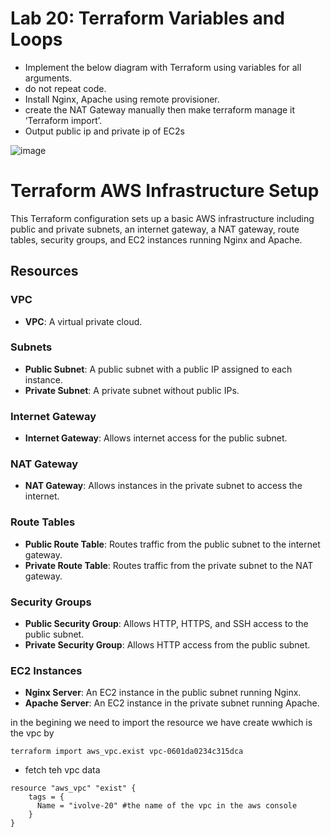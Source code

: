 # Lab 20: Terraform Variables and Loops
- Implement the below diagram with Terraform using variables for all arguments.
- do not repeat code.
- Install Nginx, Apache using remote provisioner.
- create the NAT Gateway manually then make terraform manage it ‘Terraform import’.
- Output public ip and private ip of EC2s


 ![image](https://github.com/user-attachments/assets/5064b35b-b283-4ecc-9cb2-d57533da933c)



# Terraform AWS Infrastructure Setup

This Terraform configuration sets up a basic AWS infrastructure including public and private subnets, an internet gateway, a NAT gateway, route tables, security groups, and EC2 instances running Nginx and Apache.

## Resources

### VPC
- **VPC**: A virtual private cloud.

### Subnets
- **Public Subnet**: A public subnet with a public IP assigned to each instance.
- **Private Subnet**: A private subnet without public IPs.

### Internet Gateway
- **Internet Gateway**: Allows internet access for the public subnet.

### NAT Gateway
- **NAT Gateway**: Allows instances in the private subnet to access the internet.

### Route Tables
- **Public Route Table**: Routes traffic from the public subnet to the internet gateway.
- **Private Route Table**: Routes traffic from the private subnet to the NAT gateway.

### Security Groups
- **Public Security Group**: Allows HTTP, HTTPS, and SSH access to the public subnet.
- **Private Security Group**: Allows HTTP access from the public subnet.

### EC2 Instances
- **Nginx Server**: An EC2 instance in the public subnet running Nginx.
- **Apache Server**: An EC2 instance in the private subnet running Apache.

in the begining we need to import the resource we have create wwhich is the vpc 
by 
```              <resource.resorucename> <resource_id>
terraform import aws_vpc.exist vpc-0601da0234c315dca 
```

- fetch teh vpc data
```
resource "aws_vpc" "exist" {
    tags = {
      Name = "ivolve-20" #the name of the vpc in the aws console
    }
}
```
